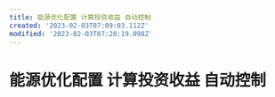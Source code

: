 ```yaml
---
title: 能源优化配置 计算投资收益 自动控制
created: '2023-02-03T07:09:03.112Z'
modified: '2023-02-03T07:20:19.098Z'
---
```


# 能源优化配置 计算投资收益 自动控制
